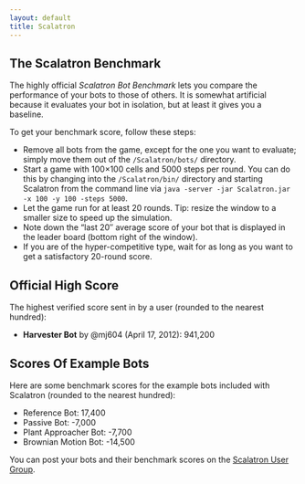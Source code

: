 ```yaml
---
layout: default
title: Scalatron
---
```


## The Scalatron Benchmark

The highly official *Scalatron Bot Benchmark* lets you compare the performance of your bots to those of others.
It is somewhat artificial because it evaluates your bot in isolation, but at least it gives you a baseline.

To get your benchmark score, follow these steps:

* Remove all bots from the game, except for the one you want to evaluate; simply move them out of the `/Scalatron/bots/` directory.
* Start a game with 100×100 cells and 5000 steps per round. You can do this by changing into the `/Scalatron/bin/` directory
  and starting Scalatron from the command line via `java -server -jar Scalatron.jar -x 100 -y 100 -steps 5000`.
* Let the game run for at least 20 rounds. Tip: resize the window to a smaller size to speed up the simulation.
* Note down the “last 20″ average score of your bot that is displayed in the leader board (bottom right of the window).
* If you are of the hyper-competitive type, wait for as long as you want to get a satisfactory 20-round score.


## Official High Score

The highest verified score sent in by a user (rounded to the nearest hundred):

* **Harvester Bot** by @mj604 (April 17, 2012): 941,200


## Scores Of Example Bots

Here are some benchmark scores for the example bots included with Scalatron (rounded to the nearest hundred):

* Reference Bot: 17,400
* Passive Bot: -7,000
* Plant Approacher Bot: -7,700
* Brownian Motion Bot: -14,500

You can post your bots and their benchmark scores on the [Scalatron User Group](https://groups.google.com/d/forum/scalatron).


